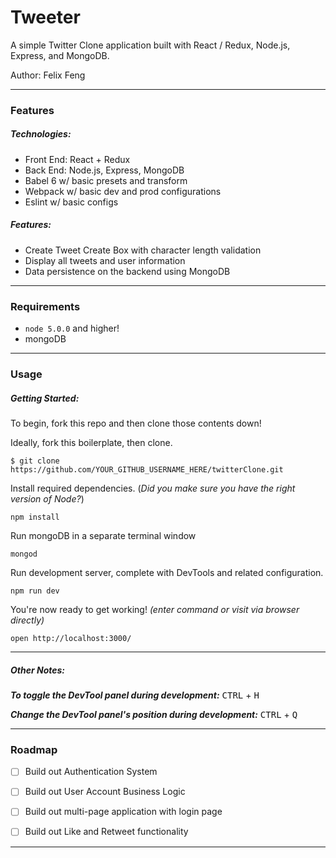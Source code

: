 # Tweeter

A simple Twitter Clone application built with React / Redux, Node.js, Express, and MongoDB.

Author: Felix Feng

***

### Features

##### Technologies:
  - Front End: React + Redux
  - Back End: Node.js, Express, MongoDB
  - Babel 6 w/ basic presets and transform
  - Webpack w/ basic dev and prod configurations
  - Eslint w/ basic configs

##### Features:
  - Create Tweet Create Box with character length validation
  - Display all tweets and user information
  - Data persistence on the backend using MongoDB

***

### Requirements
  - `node 5.0.0` and higher!
  - mongoDB


***

### Usage

##### Getting Started:

To begin, fork this repo and then clone those contents down!

Ideally, fork this boilerplate, then clone.
```
$ git clone https://github.com/YOUR_GITHUB_USERNAME_HERE/twitterClone.git
```

Install required dependencies. 
(*Did you make sure you have the right version of Node?*)
```
npm install
```

Run mongoDB in a separate terminal window
```
mongod
```

Run development server, complete with DevTools and related configuration.
```
npm run dev
```

You're now ready to get working! *(enter command or visit via browser directly)*
```
open http://localhost:3000/
```

***

##### Other Notes:

***To toggle the DevTool panel during development:***
<kbd>CTRL</kbd> + <kbd>H</kbd>

***Change the DevTool panel's position during development:***
<kbd>CTRL</kbd> + <kbd>Q</kbd>

***

### Roadmap

 - [ ] Build out Authentication System
 - [ ] Build out User Account Business Logic
 - [ ] Build out multi-page application with login page
 - [ ] Build out Like and Retweet functionality


***